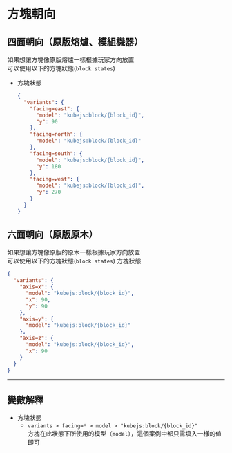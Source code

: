 # 方塊朝向

## 四面朝向（原版熔爐、模組機器）

如果想讓方塊像原版熔爐一樣根據玩家方向放置  
可以使用以下的方塊狀態(`block states`)
- 方塊狀態
  ```json
  {
    "variants": {
      "facing=east": {
        "model": "kubejs:block/{block_id}",
        "y": 90
      },
      "facing=north": {
        "model": "kubejs:block/{block_id}"
      },
      "facing=south": {
        "model": "kubejs:block/{block_id}",
        "y": 180
      },
      "facing=west": {
        "model": "kubejs:block/{block_id}",
        "y": 270
      }
    }
  }
  ```

## 六面朝向（原版原木）

如果想讓方塊像原版的原木一樣根據玩家方向放置  
可以使用以下的方塊狀態(`block states`)
方塊狀態
```json
{
  "variants": {
    "axis=x": {
      "model": "kubejs:block/{block_id}",
      "x": 90,
      "y": 90
    },
    "axis=y": {
      "model": "kubejs:block/{block_id}"
    },
    "axis=z": {
      "model": "kubejs:block/{block_id}",
      "x": 90
    }
  }
}
```

---

## 變數解釋

- 方塊狀態
  - `variants > facing=* > model > "kubejs:block/{block_id}"`  
    方塊在此狀態下所使用的模型（`model`），這個案例中都只需填入一樣的值即可